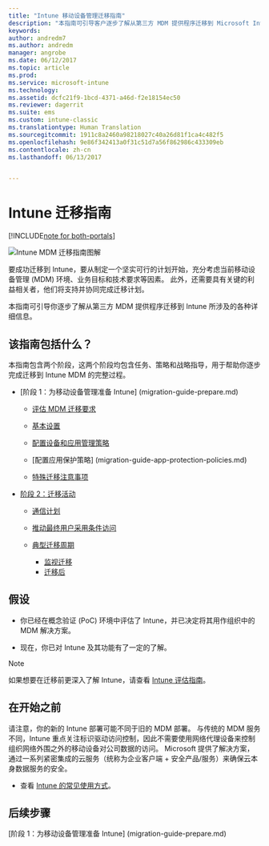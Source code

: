 ```yaml
---
title: "Intune 移动设备管理迁移指南"
description: "本指南可引导客户逐步了解从第三方 MDM 提供程序迁移到 Microsoft Intune 所涉及的各种详细信息。"
keywords: 
author: andredm7
ms.author: andredm
manager: angrobe
ms.date: 06/12/2017
ms.topic: article
ms.prod: 
ms.service: microsoft-intune
ms.technology: 
ms.assetid: dcfc21f9-1bcd-4371-a46d-f2e18154ec50
ms.reviewer: dagerrit
ms.suite: ems
ms.custom: intune-classic
ms.translationtype: Human Translation
ms.sourcegitcommit: 1911c8a2460a98218027c40a26d81f1ca4c482f5
ms.openlocfilehash: 9e86f342413a0f31c51d7a56f862986c433309eb
ms.contentlocale: zh-cn
ms.lasthandoff: 06/13/2017


---
```


# <a name="intune-migration-guide"></a>Intune 迁移指南

[!INCLUDE[note for both-portals](./includes/note-for-both-portals.md)]

![Intune MDM 迁移指南图解](./media/MDM-migration-guide-art.PNG)

要成功迁移到 Intune，要从制定一个坚实可行的计划开始，充分考虑当前移动设备管理 (MDM) 环境、业务目标和技术要求等因素。 此外，还需要具有关键的利益相关者，他们将支持并协同完成迁移计划。

本指南可引导你逐步了解从第三方 MDM 提供程序迁移到 Intune 所涉及的各种详细信息。

## <a name="whats-included-in-this-guide"></a>该指南包括什么？

本指南包含两个阶段，这两个阶段均包含任务、策略和战略指导，用于帮助你逐步完成迁移到 Intune MDM 的完整过程。

-   [阶段 1：为移动设备管理准备 Intune] (migration-guide-prepare.md)

    -   [评估 MDM 迁移要求](migration-guide-prepare.md#assess-mdm-requirements)

    -   [基本设置](migration-guide-setup.md)

    -   [配置设备和应用管理策略](migration-guide-configure-policies.md)

    -   [配置应用保护策略] (migration-guide-app-protection-policies.md)

    -   [特殊迁移注意事项](migration-guide-considerations.md)

-   [阶段 2：迁移活动](migration-guide-campaign.md)

    -   [通信计划](migration-guide-communication-plan.md)

    -   [推动最终用户采用条件访问](migration-guide-drive-adoption.md)
    
    -   [典型迁移周期](migration-guide-cycle.md)
        -   [监视迁移](migration-guide-cycle.md#monitoring-migration)
        -   [迁移后](migration-guide-cycle.md#post-migration)

## <a name="assumptions"></a>假设

-   你已经在概念验证 (PoC) 环境中评估了 Intune，并已决定将其用作组织中的 MDM 解决方案。

-   现在，你已对 Intune 及其功能有了一定的了解。 

> [!NOTE]
> 如果想要在迁移前更深入了解 Intune，请查看 [Intune 评估指南](/intune-classic/understand-explore/sign-up-for-30-day-trial-microsoft-intune)。

## <a name="before-you-begin"></a>在开始之前

请注意，你的新的 Intune 部署可能不同于旧的 MDM 部署。 与传统的 MDM 服务不同，Intune 重点关注标识驱动访问控制，因此不需要使用网络代理设备来控制组织网络外围之外的移动设备对公司数据的访问。 Microsoft 提供了解决方案，通过一系列紧密集成的云服务（统称为企业客户端 + 安全产品/服务）来确保云本身数据服务的安全。

-   查看 [Intune 的常见使用方式](migration-guide-prepare.md#assess-mdm-requirements)。

## <a name="next-steps"></a>后续步骤

[阶段 1：为移动设备管理准备 Intune] (migration-guide-prepare.md)

